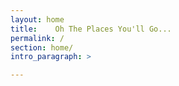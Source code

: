 ```yaml
---
layout: home
title:    Oh The Places You'll Go...
permalink: /
section: home/
intro_paragraph: >

---
```

<!--![Home Page Image](/assets/img/uploads/panorama.jpg)-->
